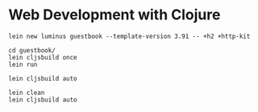 # Web Development with Clojure #

```shell
lein new luminus guestbook --template-version 3.91 -- +h2 +http-kit
```

```shell
cd guestbook/
lein cljsbuild once
lein run
```

```shell
lein cljsbuild auto
```

```shell
lein clean
lein cljsbuild auto
```
